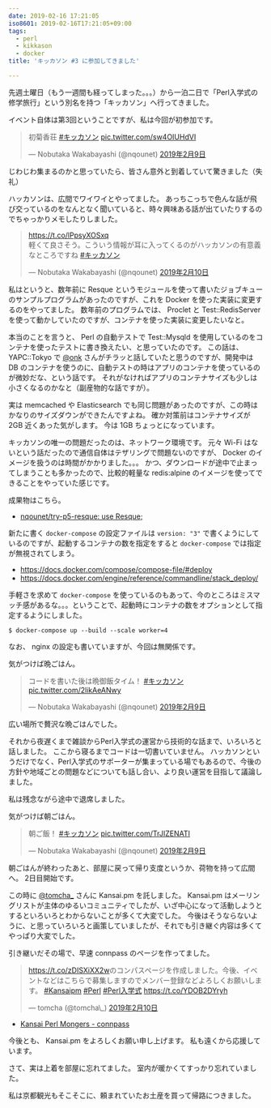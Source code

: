 ```yaml
---
date: 2019-02-16 17:21:05
iso8601: 2019-02-16T17:21:05+09:00
tags:
  - perl
  - kikkason
  - docker
title: 'キッカソン #3 に参加してきました'

---
```


先週土曜日（もう一週間も経ってしまった。。。）から一泊二日で「Perl入学式の修学旅行」という別名を持つ「キッカソン」へ行ってきました。

イベント自体は第3回ということですが、私は今回が初参加です。

<blockquote class="twitter-tweet" data-lang="ja"><p lang="ja" dir="ltr">初菊香荘 <a href="https://twitter.com/hashtag/%E3%82%AD%E3%83%83%E3%82%AB%E3%82%BD%E3%83%B3?src=hash&amp;ref_src=twsrc%5Etfw">#キッカソン</a> <a href="https://t.co/sw4OIUHdVI">pic.twitter.com/sw4OIUHdVI</a></p>&mdash; Nobutaka Wakabayashi (@nqounet) <a href="https://twitter.com/nqounet/status/1094094702880542722?ref_src=twsrc%5Etfw">2019年2月9日</a></blockquote>
<script async src="https://platform.twitter.com/widgets.js" charset="utf-8"></script>

じわじわ集まるのかと思っていたら、皆さん意外と到着していて驚きました（失礼）

ハッカソンは、広間でワイワイとやってました。
あっちこっちで色んな話が飛び交っているのをなんとなく聞いていると、時々興味ある話が出ていたりするのでちゃっかりメモしたりしました。

<blockquote class="twitter-tweet" data-lang="ja"><p lang="ja" dir="ltr"><a href="https://t.co/lPpsyXOSxq">https://t.co/lPpsyXOSxq</a><br>軽くて良さそう。こういう情報が耳に入ってくるのがハッカソンの有意義なところですね <a href="https://twitter.com/hashtag/%E3%82%AD%E3%83%83%E3%82%AB%E3%82%BD%E3%83%B3?src=hash&amp;ref_src=twsrc%5Etfw">#キッカソン</a></p>&mdash; Nobutaka Wakabayashi (@nqounet) <a href="https://twitter.com/nqounet/status/1094438379112919041?ref_src=twsrc%5Etfw">2019年2月10日</a></blockquote>
<script async src="https://platform.twitter.com/widgets.js" charset="utf-8"></script>

私はというと、数年前に Resque というモジュールを使って書いたジョブキューのサンプルプログラムがあったのですが、これを Docker を使った実装に変更するのをやってました。
数年前のプログラムでは、 Proclet と Test::RedisServer を使って動かしていたのですが、コンテナを使った実装に変更したいなと。

本当のことを言うと、 Perl の自動テストで Test::Mysqld を使用しているのをコンテナを使ったテストに書き換えたい、と思っていたのです。
この話は、 YAPC::Tokyo で [@onk](https://twitter.com/onk) さんがチラッと話していたと思うのですが、開発中は DB のコンテナを使うのに、自動テストの時はアプリのコンテナを使っているのが微妙だな、という話です。
それがなければアプリのコンテナサイズも少しは小さくなるのかなと（副産物的な話ですが）。

実は memcached や Elasticsearch でも同じ問題があったのですが、この時はかなりのサイズダウンができたんですよね。
確か対策前はコンテナサイズが 2GB 近くあった気がします。
今は 1GB ちょっとになっています。

キッカソンの唯一の問題だったのは、ネットワーク環境です。
元々 Wi-Fi はないという話だったので通信自体はテザリングで問題ないのですが、 Docker のイメージを扱うのは時間がかかりました。。。
かつ、ダウンロードが途中で止まってしまうことも多かったので、比較的軽量な redis:alpine のイメージを使ってできることをやっていた感じです。

成果物はこちら。

- [nqounet/try-p5-resque: use Resque;](https://github.com/nqounet/try-p5-resque)

新たに書く `docker-compose` の設定ファイルは `version: "3"` で書くようにしているのですが、起動するコンテナの数を指定をすると `docker-compose` では指定が無視されてしまう。

- <https://docs.docker.com/compose/compose-file/#deploy>
- <https://docs.docker.com/engine/reference/commandline/stack_deploy/>

手軽さを求めて `docker-compose` を使っているのもあって、今のところはミスマッチ感があるな。。。ということで、起動時にコンテナの数をオプションとして指定するようにしました。

```
$ docker-compose up --build --scale worker=4
```

なお、 nginx の設定も書いていますが、今回は無関係です。

気がつけば晩ごはん。

<blockquote class="twitter-tweet" data-lang="ja"><p lang="ja" dir="ltr">コードを書いた後は晩御飯タイム！ <a href="https://twitter.com/hashtag/%E3%82%AD%E3%83%83%E3%82%AB%E3%82%BD%E3%83%B3?src=hash&amp;ref_src=twsrc%5Etfw">#キッカソン</a> <a href="https://t.co/2likAeANwy">pic.twitter.com/2likAeANwy</a></p>&mdash; Nobutaka Wakabayashi (@nqounet) <a href="https://twitter.com/nqounet/status/1094174624982622208?ref_src=twsrc%5Etfw">2019年2月9日</a></blockquote>
<script async src="https://platform.twitter.com/widgets.js" charset="utf-8"></script>

広い場所で贅沢な晩ごはんでした。

それから夜遅くまで雑談からPerl入学式の運営から技術的な話まで、いろいろと話しました。
ここから寝るまでコードは一切書いていません。
ハッカソンというだけでなく、Perl入学式のサポーターが集まっている場でもあるので、今後の方針や地域ごとの問題などについても話し合い、より良い運営を目指して議論しました。

私は残念ながら途中で退席しました。

気がつけば朝ごはん。

<blockquote class="twitter-tweet" data-lang="ja"><p lang="ja" dir="ltr">朝ご飯！ <a href="https://twitter.com/hashtag/%E3%82%AD%E3%83%83%E3%82%AB%E3%82%BD%E3%83%B3?src=hash&amp;ref_src=twsrc%5Etfw">#キッカソン</a> <a href="https://t.co/TrJIZENATI">pic.twitter.com/TrJIZENATI</a></p>&mdash; Nobutaka Wakabayashi (@nqounet) <a href="https://twitter.com/nqounet/status/1094380561785712641?ref_src=twsrc%5Etfw">2019年2月9日</a></blockquote>
<script async src="https://platform.twitter.com/widgets.js" charset="utf-8"></script>


朝ごはんが終わったあと、部屋に戻って帰り支度というか、荷物を持って広間へ。
2日目開始です。

この時に [@tomcha_](https://twitter.com/tomcha_) さんに Kansai.pm を託しました。
Kansai.pm はメーリングリストが主体のゆるいコミュニティでしたが、いざ中心になって活動しようとするといろいろとわからないことが多くて大変でした。
今後はそうならないように、と思っていろいろと画策していましたが、それでも引き継ぐ内容は多くてやっぱり大変でした。

引き継いだその場で、早速 connpass のページを作ってました。

<blockquote class="twitter-tweet" data-lang="ja"><p lang="und" dir="ltr"><a href="https://t.co/zDISXiXX2w">https://t.co/zDISXiXX2w</a>のコンパスページを作成しました。今後、イベントなどはこちらで募集しますのでメンバー登録などよろしくお願いします。 <a href="https://twitter.com/hashtag/Kansaipm?src=hash&amp;ref_src=twsrc%5Etfw">#Kansaipm</a> <a href="https://twitter.com/hashtag/Perl?src=hash&amp;ref_src=twsrc%5Etfw">#Perl</a> <a href="https://twitter.com/hashtag/Perl%E5%85%A5%E5%AD%A6%E5%BC%8F?src=hash&amp;ref_src=twsrc%5Etfw">#Perl入学式</a> <a href="https://t.co/YDOB2DYryh">https://t.co/YDOB2DYryh</a></p>&mdash; tomcha (@tomcha\_) <a href="https://twitter.com/tomcha_/status/1094479745746558976?ref_src=twsrc%5Etfw">2019年2月10日</a></blockquote>
<script async src="https://platform.twitter.com/widgets.js" charset="utf-8"></script>

- [Kansai Perl Mongers - connpass](https://kansaipm.connpass.com/)

今後とも、 Kansai.pm をよろしくお願い申し上げます。
私も遠くから応援しています。

さて、実は上着を部屋に忘れてました。
室内が暖かくてすっかり忘れていました。

私は京都観光もそこそこに、頼まれていたお土産を買って帰路につきました。
